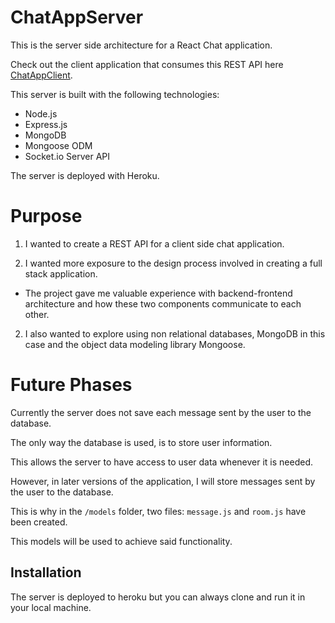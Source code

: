 # ChatAppServer

This is the server side architecture for a React Chat application. 

Check out the client application that consumes this REST API here [ChatAppClient](https://github.com/elewites/ChatAppClient.git).

This server is built with the following technologies: 
- Node.js
- Express.js
- MongoDB
- Mongoose ODM
- Socket.io Server API

The server is deployed with Heroku.

# Purpose

1. I wanted to create a REST API for a client side chat application. 

2. I wanted more exposure to the design process involved in creating a full stack application. 
- The project gave me valuable experience with backend-frontend architecture and how these two components communicate to each other.  

2. I also wanted to explore using non relational databases, MongoDB in this case and the object data modeling library Mongoose. 

# Future Phases

Currently the server does not save each message sent by the user to the database. 

The only way the database is used, is to store user information. 

This allows the server to have access to user data whenever it is needed.

However, in later versions of the application, I will store messages sent by the user to the database. 

This is why in the `/models` folder, two files: `message.js` and `room.js` have been created. 

This models will be used to achieve said functionality. 

## Installation

The server is deployed to heroku but you can always clone and run it in your local machine. 
